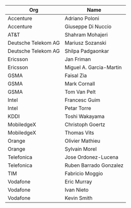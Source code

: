 | Org                    | Name                                                |
| -----------------------| ----------------------------------------------------|
| Accenture | Adriano Poloni|
| Accenture | Giuseppe Di Nuccio|
| AT&T | Shahram Mohajeri|
| Deutsche Telekom AG | Mariusz Sozanski |
| Deutsche Telekom AG | Shilpa Padgaonkar |
| Ericsson | Jan Friman |
| Ericsson | Miguel A. Garcia-Martin |
| GSMA | Faisal Zia |
| GSMA | Mark Cornall |
| GSMA | Tom Van Pelt |
| Intel | Francesc Guim |
| Intel | Petar Torre |
| KDDI | Toshi Wakayama |
| MobiledgeX | Christoph Goertz |
| MobiledgeX | Thomas Vits |
| Orange | Olivier Mathieu |
| Orange | Sylvain Morel|
| Telefonica | Jose Ordonez-Lucena |
| Telefonica | Ruben Barrado Gonzalez |
| TIM | Fabricio Moggio|
| Vodafone | Eric Murray |
| Vodafone | Ivan Nieto|
| Vodafone | Kevin Smith|
